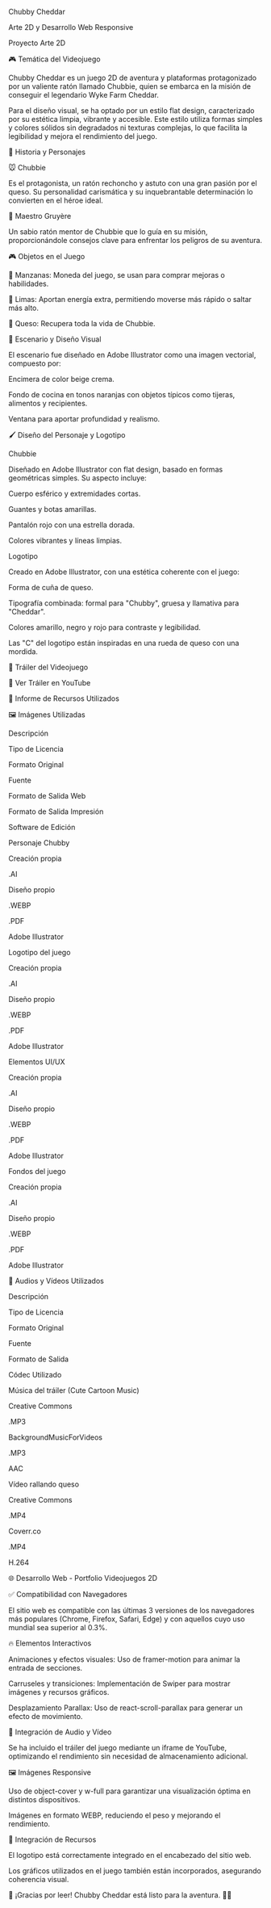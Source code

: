 Chubby Cheddar

Arte 2D y Desarrollo Web Responsive

Proyecto Arte 2D

🎮 Temática del Videojuego

Chubby Cheddar es un juego 2D de aventura y plataformas protagonizado por un valiente ratón llamado Chubbie, quien se embarca en la misión de conseguir el legendario Wyke Farm Cheddar.

Para el diseño visual, se ha optado por un estilo flat design, caracterizado por su estética limpia, vibrante y accesible. Este estilo utiliza formas simples y colores sólidos sin degradados ni texturas complejas, lo que facilita la legibilidad y mejora el rendimiento del juego.

📖 Historia y Personajes

🐭 Chubbie

Es el protagonista, un ratón rechoncho y astuto con una gran pasión por el queso. Su personalidad carismática y su inquebrantable determinación lo convierten en el héroe ideal.

🧀 Maestro Gruyère

Un sabio ratón mentor de Chubbie que lo guía en su misión, proporcionándole consejos clave para enfrentar los peligros de su aventura.

🎮 Objetos en el Juego

🍏 Manzanas: Moneda del juego, se usan para comprar mejoras o habilidades.

🍋 Limas: Aportan energía extra, permitiendo moverse más rápido o saltar más alto.

🧀 Queso: Recupera toda la vida de Chubbie.

🎨 Escenario y Diseño Visual

El escenario fue diseñado en Adobe Illustrator como una imagen vectorial, compuesto por:

Encimera de color beige crema.

Fondo de cocina en tonos naranjas con objetos típicos como tijeras, alimentos y recipientes.

Ventana para aportar profundidad y realismo.

🖌️ Diseño del Personaje y Logotipo

Chubbie

Diseñado en Adobe Illustrator con flat design, basado en formas geométricas simples. Su aspecto incluye:

Cuerpo esférico y extremidades cortas.

Guantes y botas amarillas.

Pantalón rojo con una estrella dorada.

Colores vibrantes y líneas limpias.

Logotipo

Creado en Adobe Illustrator, con una estética coherente con el juego:

Forma de cuña de queso.

Tipografía combinada: formal para "Chubby", gruesa y llamativa para "Cheddar".

Colores amarillo, negro y rojo para contraste y legibilidad.

Las "C" del logotipo están inspiradas en una rueda de queso con una mordida.

🎥 Tráiler del Videojuego

🔗 Ver Tráiler en YouTube

📑 Informe de Recursos Utilizados

🖼️ Imágenes Utilizadas

Descripción

Tipo de Licencia

Formato Original

Fuente

Formato de Salida Web

Formato de Salida Impresión

Software de Edición

Personaje Chubby

Creación propia

.AI

Diseño propio

.WEBP

.PDF

Adobe Illustrator

Logotipo del juego

Creación propia

.AI

Diseño propio

.WEBP

.PDF

Adobe Illustrator

Elementos UI/UX

Creación propia

.AI

Diseño propio

.WEBP

.PDF

Adobe Illustrator

Fondos del juego

Creación propia

.AI

Diseño propio

.WEBP

.PDF

Adobe Illustrator

🎵 Audios y Vídeos Utilizados

Descripción

Tipo de Licencia

Formato Original

Fuente

Formato de Salida

Códec Utilizado

Música del tráiler (Cute Cartoon Music)

Creative Commons

.MP3

BackgroundMusicForVideos

.MP3

AAC

Vídeo rallando queso

Creative Commons

.MP4

Coverr.co

.MP4

H.264

🌐 Desarrollo Web - Portfolio Videojuegos 2D

✅ Compatibilidad con Navegadores

El sitio web es compatible con las últimas 3 versiones de los navegadores más populares (Chrome, Firefox, Safari, Edge) y con aquellos cuyo uso mundial sea superior al 0.3%.

🔥 Elementos Interactivos

Animaciones y efectos visuales: Uso de framer-motion para animar la entrada de secciones.

Carruseles y transiciones: Implementación de Swiper para mostrar imágenes y recursos gráficos.

Desplazamiento Parallax: Uso de react-scroll-parallax para generar un efecto de movimiento.

🎵 Integración de Audio y Vídeo

Se ha incluido el tráiler del juego mediante un iframe de YouTube, optimizando el rendimiento sin necesidad de almacenamiento adicional.

🖼️ Imágenes Responsive

Uso de object-cover y w-full para garantizar una visualización óptima en distintos dispositivos.

Imágenes en formato WEBP, reduciendo el peso y mejorando el rendimiento.

🔗 Integración de Recursos

El logotipo está correctamente integrado en el encabezado del sitio web.

Los gráficos utilizados en el juego también están incorporados, asegurando coherencia visual.

🚀 ¡Gracias por leer! Chubby Cheddar está listo para la aventura. 🧀🐭
